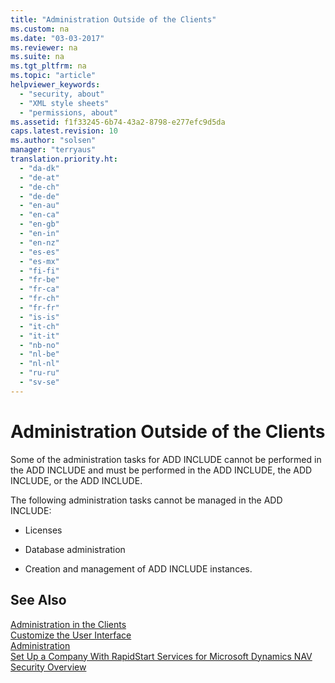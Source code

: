 ```yaml
---
title: "Administration Outside of the Clients"
ms.custom: na
ms.date: "03-03-2017"
ms.reviewer: na
ms.suite: na
ms.tgt_pltfrm: na
ms.topic: "article"
helpviewer_keywords: 
  - "security, about"
  - "XML style sheets"
  - "permissions, about"
ms.assetid: f1f33245-6b74-43a2-8798-e277efc9d5da
caps.latest.revision: 10
ms.author: "solsen"
manager: "terryaus"
translation.priority.ht: 
  - "da-dk"
  - "de-at"
  - "de-ch"
  - "de-de"
  - "en-au"
  - "en-ca"
  - "en-gb"
  - "en-in"
  - "en-nz"
  - "es-es"
  - "es-mx"
  - "fi-fi"
  - "fr-be"
  - "fr-ca"
  - "fr-ch"
  - "fr-fr"
  - "is-is"
  - "it-ch"
  - "it-it"
  - "nb-no"
  - "nl-be"
  - "nl-nl"
  - "ru-ru"
  - "sv-se"
---
```

# Administration Outside of the Clients
Some of the administration tasks for ADD INCLUDE<!--[!INCLUDE[navnow](../ApplicationDesign/includes/navnow_md.md)]--> cannot be performed in the ADD INCLUDE<!--[!INCLUDE[nav_windows](../BusinessFunctionality/IntegratingWithMicrosoftOffice/includes/nav_windows_md.md)]--> and must be performed in the ADD INCLUDE<!--[!INCLUDE[nav_dev_long](../BusinessFunctionality/DataExchange/includes/nav_dev_long_md.md)]-->, the ADD INCLUDE<!--[!INCLUDE[nav_admin](../BusinessFunctionality/LoggingAndTrackingEmailInteractions/includes/nav_admin_md.md)]-->, or the ADD INCLUDE<!--[!INCLUDE[nav_shell](../SetupAndAdministration/includes/nav_shell_md.md)]-->.  
  
 The following administration tasks cannot be managed in the ADD INCLUDE<!--[!INCLUDE[nav_windows](../BusinessFunctionality/IntegratingWithMicrosoftOffice/includes/nav_windows_md.md)]-->:  
  
-   Licenses  
  
-   Database administration  
  
-   Creation and management of ADD INCLUDE<!--[!INCLUDE[nav_server](../BusinessFunctionality/IntegratingWithMicrosoftOffice/includes/nav_server_md.md)]--> instances.  
  
## See Also  
 [Administration in the Clients](../SetupAndAdministration/administration-in-the-clients.md)   
 [Customize the User Interface](../SetupAndAdministration/customize-the-user-interface.md)   
 [Administration](../Topic/Administration.md)   
 [Set Up a Company With RapidStart Services for Microsoft Dynamics NAV](../SetupAndAdministration/set-up-a-company-with-rapidstart-services-for-microsoft-dynamics-nav.md)   
 [Security Overview](../Topic/Security%20Overview.md)
